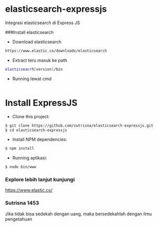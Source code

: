 # elasticsearch-expressjs
Integrasi elasticsearch di Express JS

###Install elasticsearch
- Download elasticsearch
```bash
https://www.elastic.co/downloads/elasticsearch
```
- Extract teru masuk ke path
```bash
elasticseacrh[version]/bin
```
- Running lewat cmd
```$elasticsearch
```

# Install ExpressJS
- Clone this project:
```bash
$ git clone https://github.com/sutrisna/elasticsearch-expressjs.git
$ cd elasticsearch-expressjs
```
- Install NPM dependencies:
```bash
$ npm install
```
- Running aplikasi:
```bash
$ node bin/www
```

### Explore lebih lanjut kunjungi 
https://www.elastic.co/

### Sutrisna 1453
Jika tidak bisa sedekah dengan uang, maka bersedekahlah dengan ilmu pengetahuan

